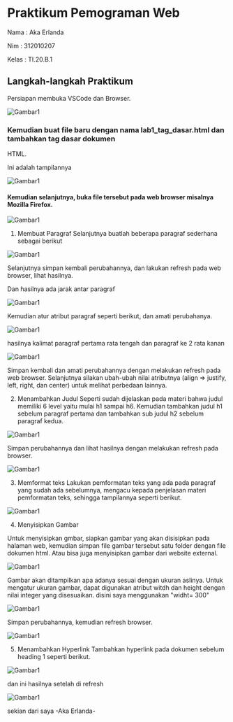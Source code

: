 # Praktikum Pemograman Web
Nama  : Aka Erlanda

Nim   : 312010207

Kelas : TI.20.B.1

## Langkah-langkah Praktikum
Persiapan membuka VSCode dan Browser.

![Gambar1](https://github.com/Akaerlanda04/Lab1_Web/blob/main/screenshoot/1.png)

### Kemudian buat file baru dengan nama lab1_tag_dasar.html dan tambahkan tag dasar dokumen
HTML.


Ini adalah tampilannya

![Gambar1](https://github.com/Akaerlanda04/Lab1_Web/blob/main/screenshoot/2.png)

#### Kemudian selanjutnya, buka file tersebut pada web browser misalnya Mozilla Firefox.

![Gambar1](https://github.com/Akaerlanda04/Lab1_Web/blob/main/screenshoot/3.png)

1. Membuat Paragraf
Selanjutnya buatlah beberapa paragraf sederhana sebagai berikut

![Gambar1](https://github.com/Akaerlanda04/Lab1_Web/blob/main/screenshoot/4.png)

 Selanjutnya simpan kembali perubahannya, dan lakukan refresh pada web browser, lihat hasilnya.

Dan hasilnya ada jarak antar paragraf

![Gambar1](https://github.com/Akaerlanda04/Lab1_Web/blob/main/screenshoot/5.png)

 Kemudian atur atribut paragraf seperti berikut, dan amati perubahanya.
 
![Gambar1](https://github.com/Akaerlanda04/Lab1_Web/blob/main/screenshoot/6.png)

hasilnya kalimat paragraf pertama rata tengah dan paragraf ke 2 rata kanan

![Gambar1](https://github.com/Akaerlanda04/Lab1_Web/blob/main/screenshoot/7.png)

Simpan kembali dan amati perubahannya dengan melakukan refresh pada web browser.
Selanjutnya silakan ubah-ubah nilai atributnya (align => justify, left, right, dan center) untuk melihat
perbedaan lainnya.

2. Menambahkan Judul
Seperti sudah dijelaskan pada materi bahwa judul memiliki 6 level yaitu mulai h1 sampai h6.
Kemudian tambahkan judul h1 sebelum paragraf pertama dan tambahkan sub judul h2 sebelum
paragraf kedua.

![Gambar1](https://github.com/Akaerlanda04/Lab1_Web/blob/main/screenshoot/8.png)


Simpan perubahannya dan lihat hasilnya dengan melakukan refresh pada browser.

![Gambar1](https://github.com/Akaerlanda04/Lab1_Web/blob/main/screenshoot/9.png)

3. Memformat teks
Lakukan pemformatan teks yang ada pada paragraf yang sudah ada sebelumnya, mengacu kepada
penjelasan materi pemformatan teks, sehingga tampilannya seperti berikut.

![Gambar1](https://github.com/Akaerlanda04/Lab1_Web/blob/main/screenshoot/10.png)

4. Menyisipkan Gambar

Untuk menyisipkan gmbar, siapkan gambar yang akan disisipkan pada halaman web, kemudian
simpan file gambar tersebut satu folder dengan file dokumen html. Atau bisa juga menyisipkan
gambar dari website external.

![Gambar1](screenshot/ss11.png)


Gambar akan ditampilkan apa adanya sesuai dengan ukuran aslinya. Untuk mengatur ukuran
gambar, dapat digunakan atribut witdh dan height dengan nilai integer yang disesuaikan.
disini saya menggunakan "widht= 300"

![Gambar1](screenshot/ss12.png)

Simpan perubahannya, kemudian refresh browser.

![Gambar1](screenshot/ss13.png)

5. Menambahkan Hyperlink
Tambahkan hyperlink pada dokumen sebelum heading 1 seperti berikut.

![Gambar1](screenshot/ss14.png)

dan ini hasilnya setelah di refresh

![Gambar1](screenshot/ss15.png)


sekian dari saya 
-Aka Erlanda-

